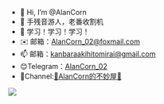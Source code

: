 - 👋 Hi, I’m @AlanCorn
- 👀 手残音游人，老番收割机
- 🌱 学习！学习！学习！
- ✉️ 邮箱：AlanCorn_02@foxmail.com
- 📫 邮箱：kanbaraakihitomirai@gmail.com
- 😊Telegram：[AlanCorn_02](https://t.me/AlanCorn_02)
- 📢Channel:[📢AlanCorn的不妙屋🍭](https://t.me/AlanCorn_Share)
<!---
AlanCorn/AlanCorn is a ✨ special ✨ repository because its `README.md` (this file) appears on your GitHub profile.
You can click the Preview link to take a look at your changes.
--->
![](https://github-readme-stats.vercel.app/api?username=AlanCorn&theme=dracula)

